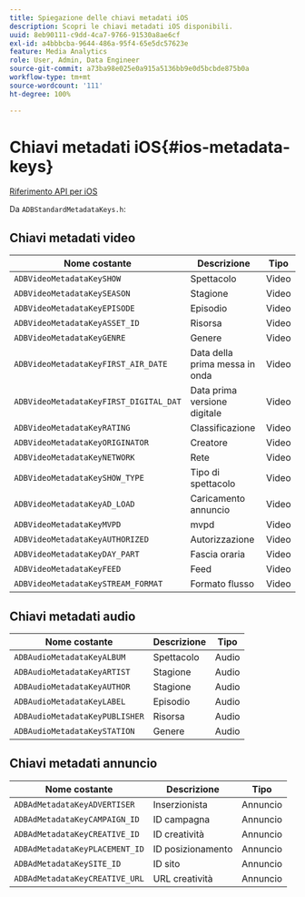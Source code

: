 ```yaml
---
title: Spiegazione delle chiavi metadati iOS
description: Scopri le chiavi metadati iOS disponibili.
uuid: 8eb90111-c9dd-4ca7-9766-91530a8ae6cf
exl-id: a4bbbcba-9644-486a-95f4-65e5dc57623e
feature: Media Analytics
role: User, Admin, Data Engineer
source-git-commit: a73ba98e025e0a915a5136bb9e0d5bcbde875b0a
workflow-type: tm+mt
source-wordcount: '111'
ht-degree: 100%

---
```


# Chiavi metadati iOS{#ios-metadata-keys}

[Riferimento API per iOS](https://adobe-marketing-cloud.github.io/media-sdks/reference/ios/)

Da `ADBStandardMetadataKeys.h`:

## Chiavi metadati video

| Nome costante | Descrizione | Tipo |
|---|---|---|
| `ADBVideoMetadataKeySHOW` | Spettacolo | Video |
| `ADBVideoMetadataKeySEASON` | Stagione | Video |
| `ADBVideoMetadataKeyEPISODE` | Episodio | Video |
| `ADBVideoMetadataKeyASSET_ID` | Risorsa | Video |
| `ADBVideoMetadataKeyGENRE` | Genere | Video |
| `ADBVideoMetadataKeyFIRST_AIR_DATE` | Data della prima messa in onda | Video |
| `ADBVideoMetadataKeyFIRST_DIGITAL_DAT` | Data prima versione digitale | Video |
| `ADBVideoMetadataKeyRATING` | Classificazione | Video |
| `ADBVideoMetadataKeyORIGINATOR` | Creatore | Video |
| `ADBVideoMetadataKeyNETWORK` | Rete | Video |
| `ADBVideoMetadataKeySHOW_TYPE` | Tipo di spettacolo | Video |
| `ADBVideoMetadataKeyAD_LOAD` | Caricamento annuncio | Video |
| `ADBVideoMetadataKeyMVPD` | mvpd | Video |
| `ADBVideoMetadataKeyAUTHORIZED` | Autorizzazione | Video |
| `ADBVideoMetadataKeyDAY_PART` | Fascia oraria | Video |
| `ADBVideoMetadataKeyFEED` | Feed | Video |
| `ADBVideoMetadataKeySTREAM_FORMAT` | Formato flusso | Video |

## Chiavi metadati audio

| Nome costante | Descrizione | Tipo |
|---|---|---|
| `ADBAudioMetadataKeyALBUM` | Spettacolo | Audio |
| `ADBAudioMetadataKeyARTIST` | Stagione | Audio |
| `ADBAudioMetadataKeyAUTHOR` | Stagione | Audio |
| `ADBAudioMetadataKeyLABEL` | Episodio | Audio |
| `ADBAudioMetadataKeyPUBLISHER` | Risorsa | Audio |
| `ADBAudioMetadataKeySTATION` | Genere | Audio |

## Chiavi metadati annuncio

| Nome costante | Descrizione | Tipo |
|---|---|---|
| `ADBAdMetadataKeyADVERTISER` | Inserzionista | Annuncio |
| `ADBAdMetadataKeyCAMPAIGN_ID` | ID campagna | Annuncio |
| `ADBAdMetadataKeyCREATIVE_ID` | ID creatività | Annuncio |
| `ADBAdMetadataKeyPLACEMENT_ID` | ID posizionamento | Annuncio |
| `ADBAdMetadataKeySITE_ID` | ID sito | Annuncio |
| `ADBAdMetadataKeyCREATIVE_URL` | URL creatività | Annuncio |
